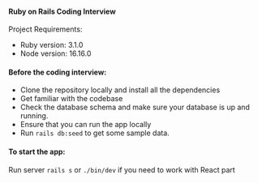 #### Ruby on Rails Coding Interview

Project Requirements:

* Ruby version: 3.1.0
* Node version: 16.16.0

#### Before the coding interview:

* Clone the repository locally and install all the dependencies
* Get familiar with the codebase
* Check the database schema and make sure your database is up and running.
* Ensure that you can run the app locally
* Run `rails db:seed` to get some sample data.

#### To start the app:

Run server `rails s` or `./bin/dev` if you need to work with React part 
